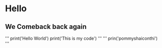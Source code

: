 ﻿# Hello 
## We Comeback back again
'''
print('Hello World')
print('This is my code')
'''
'''
prin('pommyshaiconthi')
'''
